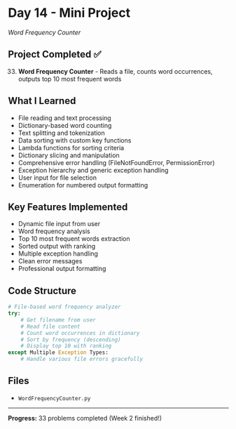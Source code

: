 # Day 14 - Mini Project

*Word Frequency Counter*

## Project Completed ✅
33. **Word Frequency Counter** - Reads a file, counts word occurrences, outputs top 10 most frequent words

## What I Learned
- File reading and text processing
- Dictionary-based word counting
- Text splitting and tokenization
- Data sorting with custom key functions
- Lambda functions for sorting criteria
- Dictionary slicing and manipulation
- Comprehensive error handling (FileNotFoundError, PermissionError)
- Exception hierarchy and generic exception handling
- User input for file selection
- Enumeration for numbered output formatting

## Key Features Implemented
- Dynamic file input from user
- Word frequency analysis
- Top 10 most frequent words extraction
- Sorted output with ranking
- Multiple exception handling
- Clean error messages
- Professional output formatting

## Code Structure
```python
# File-based word frequency analyzer
try:
    # Get filename from user
    # Read file content
    # Count word occurrences in dictionary
    # Sort by frequency (descending)
    # Display top 10 with ranking
except Multiple Exception Types:
    # Handle various file errors gracefully
```

## Files
- `WordFrequencyCounter.py`

---
**Progress:** 33 problems completed (Week 2 finished!)